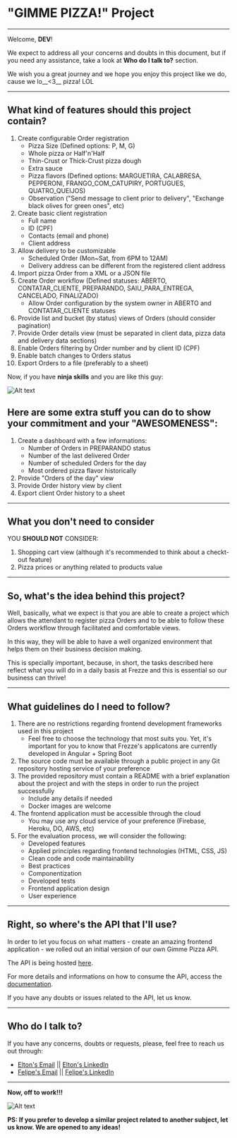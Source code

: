 # "GIMME PIZZA!" Project #
***

Welcome, **DEV**!

We expect to address all your concerns and doubts in this document, but if you need any assistance, take a look at **Who do I talk to?** section.

We wish you a great journey and we hope you enjoy this project like we do, cause we lo__<3__ pizza! LOL

***
## What kind of features should this project contain? ##

1. Create configurable Order registration
	* Pizza Size (Defined options: P, M, G)
	* Whole pizza or Half'n'Half
	* Thin-Crust or Thick-Crust pizza dough
	* Extra sauce
	* Pizza flavors (Defined options: MARGUETIRA, CALABRESA, PEPPERONI, FRANGO_COM_CATUPIRY, PORTUGUES, QUATRO_QUEIJOS)
	* Observation ("Send message to client prior to delivery", "Exchange black olives for green ones", etc)
2. Create basic client registration
	* Full name
	* ID (CPF)
	* Contacts (email and phone)
	* Client address
3. Allow delivery to be customizable
	* Scheduled Order (Mon~Sat, from 6PM to 12AM)
	* Delivery address can be different from the registered client address
4. Import pizza Order from a XML or a JSON file
5. Create Order workflow (Defined statuses: ABERTO, CONTATAR_CLIENTE, PREPARANDO, SAIU_PARA_ENTREGA, CANCELADO, FINALIZADO)
	* Allow Order configuration by the system owner in ABERTO and CONTATAR_CLIENTE statuses
6. Provide list and bucket (by status) views of Orders (should consider pagination)
7. Provide Order details view (must be separated in client data, pizza data and delivery data sections)
8. Enable Orders filtering by Order number and by client ID (CPF)
9. Enable batch changes to Orders status
10. Export Orders to a file (preferably to a sheet)

Now, if you have **ninja skills** and you are like this guy:

![Alt text](https://media1.tenor.com/images/071073537a1f211c0fe4fa680a836bfb/tenor.gif?itemid=4996013 "Challenge Accepted")

## Here are some extra stuff you can do to show your commitment and your "AWESOMENESS": ##

1. Create a dashboard with a few informations:
	* Number of Orders in PREPARANDO status
	* Number of the last delivered Order
	* Number of scheduled Orders for the day
	* Most ordered pizza flavor historically
2. Provide "Orders of the day" view
3. Provide Order history view by client
4. Export client Order history to a sheet

***
## What you don't need to consider ##

YOU **SHOULD NOT** CONSIDER:

1. Shopping cart view (although it's recommended to think about a checkt-out feature)
2. Pizza prices or anything related to products value

***
## So, what's the idea behind this project? ##

Well, basically, what we expect is that you are able to create a project which allows the attendant to register pizza Orders and to be able to follow these Orders workflow through facilitated and comfortable views. 

In this way, they will be able to have a well organized environment that helps them on their business decision making.

This is specially important, because, in short, the tasks described here reflect what you will do in a daily basis at Frezze and this is essential so our business can thrive!

***
## What guidelines do I need to follow? ##

1. There are no restrictions regarding frontend development frameworks used in this project
	* Feel free to choose the technology that most suits you. Yet, it's important for you to know that Frezze's applicatons are currently developed in Angular + Spring Boot
2. The source code must be available through a public project in any Git repository hosting service of your preference
3. The provided repository must contain a README with a brief explanation about the project and with the steps in order to run the project successfully
	* Include any details if needed
	* Docker images are welcome
4. The frontend application must be accessible through the cloud
	* You may use any cloud service of your preference (Firebase, Heroku, DO, AWS, etc)
5. For the evaluation process, we will consider the following:
	* Developed features
	* Applied principles regarding frontend technologies (HTML, CSS, JS)
	* Clean code and code maintainability
	* Best practices
	* Componentization
	* Developed tests
	* Frontend application design
	* User experience

***
## Right, so where's the API that I'll use? ##

In order to let you focus on what matters - create an amazing frontend application - we rolled out an initial version of our own Gimme Pizza API.

The API is being hosted [here](https://gimme-pizza-api.herokuapp.com).

For more details and informations on how to consume the API, access the [documentation](https://documenter.getpostman.com/view/12428975/T1LV83UP?version=latest).

If you have any doubts or issues related to the API, let us know.

***
## Who do I talk to? ##

If you have any concerns, doubts or requests, please, feel free to reach us out through:

- [Elton's Email](elton@frezze.com.br) || [Elton's LinkedIn](https://www.linkedin.com/in/elton-a-soares/)
- [Felipe's Email](felipe@frezze.com.br) || [Felipe's LinkedIn](https://www.linkedin.com/in/felipemantovanello/)

***

**Now, off to work!!!**

![Alt text](https://media1.tenor.com/images/44826c0ff7a64db5896ad728237d8ecd/tenor.gif?itemid=4903969 "Crazy Typing")


**PS: If you prefer to develop a similar project related to another subject, let us know. We are opened to any ideas!**

